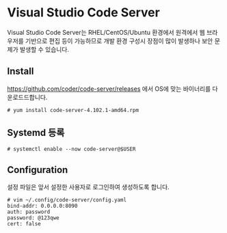 # Visual Studio Code Server

Visual Studio Code Server는 RHEL/CentOS/Ubuntu 환경에서 원격에서 웹 브라우저를 기반으로 편집 등이 가능하므로 개발 환경 구성시 장점이 많이 발생하나 보안 문제가 발생할 수 있습니다.

## Install

https://github.com/coder/code-server/releases 에서 OS에 맞는 바이너리를 다운로드드합니다.

```
# yum install code-server-4.102.1-amd64.rpm
```

## Systemd 등록

```
# systemctl enable --now code-server@$USER
```

## Configuration

설정 파일은 앞서 설정한 사용자로 로그인하여 생성하도록 합니다.

```
# vim ~/.config/code-server/config.yaml
bind-addr: 0.0.0.0:8090
auth: password
password: @123qwe
cert: false
```
